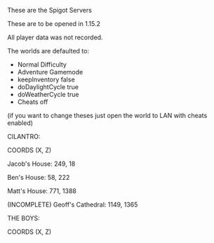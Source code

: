 
These are the Spigot Servers

These are to be opened in 1.15.2

All player data was not recorded.

The worlds are defaulted to:
- Normal Difficulty
- Adventure Gamemode
- keepInventory false
- doDaylightCycle true
- doWeatherCycle true
- Cheats off

(if you want to change theses just open the world to LAN with cheats enabled)

CILANTRO:

COORDS (X, Z)


Jacob's House: 249, 18

Ben's House: 58, 222

Matt's House: 771, 1388

(INCOMPLETE) Geoff's Cathedral: 1149, 1365

THE BOYS:

COORDS (X, Z)


